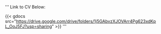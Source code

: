 '''
Link to CV Below:

{{< gdocs src="https://drive.google.com/drive/folders/1j5GAbvzXJOVArr4Pg623xdKpL_OoJ5FJ?usp=sharing" >}}
'''
